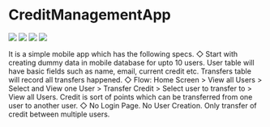 # CreditManagementApp


![](https://github.com/Ayesha-tech/CreditManagementApp/blob/master/IMG_20200704_002447.jpg)
![](https://github.com/Ayesha-tech/CreditManagementApp/blob/master/IMG_20200704_002607.jpg) 
![](https://github.com/Ayesha-tech/CreditManagementApp/blob/master/IMG_20200704_002512.jpg)
![](https://github.com/Ayesha-tech/CreditManagementApp/blob/master/IMG_20200704_002055.jpg) 


It is a simple mobile app which has the following specs.
◇ Start with creating dummy data in mobile database 
for upto 10 users. User table will have basic fields such as 
name, email, current credit etc. Transfers table will record all 
transfers happened.
◇ Flow: Home Screen > View all Users > Select and View one 
User > Transfer Credit > Select user to transfer to > View all 
Users. Credit is sort of points which can be transferred from 
one user to another user. 
◇ No Login Page. No User Creation. Only transfer of credit 
between multiple users.
